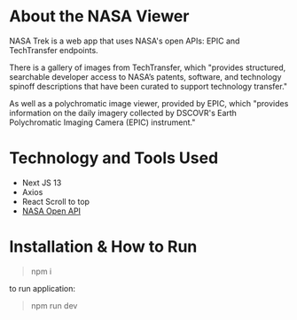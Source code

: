 # About the NASA Viewer
NASA Trek is a web app that uses NASA's open APIs: EPIC and TechTransfer endpoints. 

There is a gallery of images from TechTransfer, which "provides structured, searchable developer access to NASA’s patents, software, and technology spinoff descriptions that have been curated to support technology transfer." 

As well as a polychromatic image viewer, provided by EPIC, which "provides information on the daily imagery collected by DSCOVR's Earth Polychromatic Imaging Camera (EPIC) instrument."


# Technology and Tools Used
- Next JS 13
- Axios
- React Scroll to top
- [NASA Open API](https://api.nasa.gov/)


# Installation & How to Run
> npm i

to run application:
> npm run dev